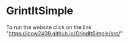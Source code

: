 # GrintItSimple
To run the website click on the link "https://lcow2409.github.io/GrindItSimple/src/"

